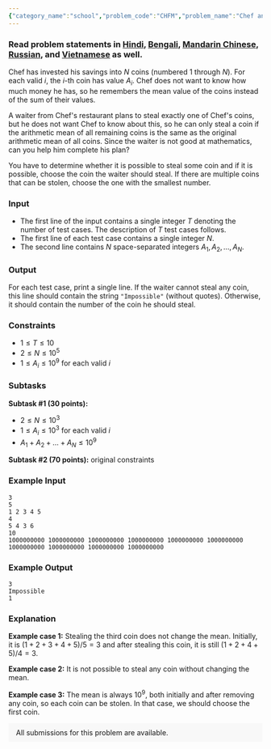 ```yaml
---
{"category_name":"school","problem_code":"CHFM","problem_name":"Chef and Mean  ","problemComponents":{"constraints":"","constraintsState":false,"subtasks":"","subtasksState":false,"inputFormat":"","inputFormatState":false,"outputFormat":"","outputFormatState":false,"sampleTestCases":{"0":{"id":1,"input":"3\r\n5\r\n1 2 3 4 5\r\n4\r\n5 4 3 6\r\n10\r\n1000000000 1000000000 1000000000 1000000000 1000000000 1000000000 1000000000 1000000000 1000000000 1000000000","output":"3\r\nImpossible\r\n1","explanation":"**Example case 1:** Stealing the third coin does not change the mean. Initially, it is $(1+2+3+4+5)/5 = 3$ and after stealing this coin, it is still $(1+2+4+5)/4 = 3$.\r\n\r\n**Example case 2:** It is not possible to steal any coin without changing the mean.\r\n\r\n**Example case 3:** The mean is always $10^9$, both initially and after removing any coin, so each coin can be stolen. In that case, we should choose the first coin.","isDeleted":false}}},"video_editorial_url":"","languages_supported":{"0":"CPP14","1":"C","2":"JAVA","3":"PYTH 3.6","4":"PYTH","5":"PYP3","6":"CS2","7":"ADA","8":"PYPY","9":"TEXT","10":"PAS fpc","11":"NODEJS","12":"RUBY","13":"PHP","14":"GO","15":"HASK","16":"TCL","17":"PERL","18":"SCALA","19":"LUA","20":"kotlin","21":"BASH","22":"JS","23":"LISP sbcl","24":"rust","25":"PAS gpc","26":"BF","27":"CLOJ","28":"R","29":"D","30":"CAML","31":"FORT","32":"ASM","33":"swift","34":"FS","35":"WSPC","36":"LISP clisp","37":"SQL","38":"SCM guile","39":"PERL6","40":"ERL","41":"CLPS","42":"ICK","43":"NICE","44":"PRLG","45":"ICON","46":"COB","47":"SCM chicken","48":"PIKE","49":"SCM qobi","50":"ST","51":"NEM"},"max_timelimit":1,"source_sizelimit":50000,"problem_author":"mishra_tanay_","problem_tester":null,"date_added":"21-06-2019","tags":{"0":"cakewalk","1":"july19","2":"mishra_tanay_"},"problem_difficulty_level":"Cakewalk","best_tag":"","editorial_url":"https://discuss.codechef.com/problems/CHFM","time":{"view_start_date":1563183002,"submit_start_date":1563183002,"visible_start_date":1563183002,"end_date":1735669800},"is_direct_submittable":false,"problemDiscussURL":"https://discuss.codechef.com/search?q=CHFM","is_proctored":false,"visitedContests":{},"layout":"problem"}
---
```

### Read problem statements in [Hindi](https://www.codechef.com/download/translated/JULY19/hindi/CHFM.pdf), [Bengali](https://www.codechef.com/download/translated/JULY19/bengali/CHFM.pdf), [Mandarin Chinese](https://www.codechef.com/download/translated/JULY19/mandarin/CHFM.pdf), [Russian](https://www.codechef.com/download/translated/JULY19/russian/CHFM.pdf), and [Vietnamese](https://www.codechef.com/download/translated/JULY19/vietnamese/CHFM.pdf) as well.

Chef has invested his savings into $N$ coins (numbered $1$ through $N$). For each valid $i$, the $i$-th coin has value $A_i$. Chef does not want to know how much money he has, so he remembers the mean value of the coins instead of the sum of their values.

A waiter from Chef's restaurant plans to steal exactly one of Chef's coins, but he does not want Chef to know about this, so he can only steal a coin if the arithmetic mean of all remaining coins is the same as the original arithmetic mean of all coins. Since the waiter is not good at mathematics, can you help him complete his plan?

You have to determine whether it is possible to steal some coin and if it is possible, choose the coin the waiter should steal. If there are multiple coins that can be stolen, choose the one with the smallest number.

### Input
- The first line of the input contains a single integer $T$ denoting the number of test cases. The description of $T$ test cases follows.
- The first line of each test case contains a single integer $N$.
- The second line contains $N$ space-separated integers $A_1, A_2, \ldots, A_N$.

### Output
For each test case, print a single line. If the waiter cannot steal any coin, this line should contain the string `"Impossible"` (without quotes). Otherwise, it should contain the number of the coin he should steal.

### Constraints
- $1 \le T \le 10$
- $2 \le N \le 10^5$
- $1 \le A_i \le 10^9$ for each valid $i$

### Subtasks
**Subtask #1 (30 points):**
- $2 \le N \le 10^3$
- $1 \le A_i \le 10^3$ for each valid $i$
- $A_1 + A_2 + \ldots + A_N \le 10^9$

**Subtask #2 (70 points):** original constraints

### Example Input
```
3
5
1 2 3 4 5
4
5 4 3 6
10
1000000000 1000000000 1000000000 1000000000 1000000000 1000000000 1000000000 1000000000 1000000000 1000000000

```

### Example Output
```
3
Impossible
1
```

### Explanation
**Example case 1:** Stealing the third coin does not change the mean. Initially, it is $(1+2+3+4+5)/5 = 3$ and after stealing this coin, it is still $(1+2+4+5)/4 = 3$.

**Example case 2:** It is not possible to steal any coin without changing the mean.

**Example case 3:** The mean is always $10^9$, both initially and after removing any coin, so each coin can be stolen. In that case, we should choose the first coin.

<aside style='background: #f8f8f8;padding: 10px 15px;'><div>All submissions for this problem are available.</div></aside>